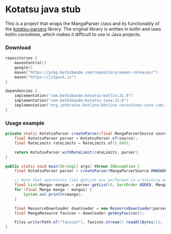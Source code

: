 # Kotatsu java stub
This is a project that wraps the MangaParser class and its functionality of the [kotatsu-parsers](https://github.com/KotatsuApp/kotatsu-parsers) library.
The original library is written in kotlin and uses kotlin coroutines, which makes it difficult to use in Java projects.

### Download
```kotlin
repositories {
    mavenCentral()
    google()
    maven("https://pckg.bethibande.com/repository/maven-releases/")
    maven("https://jitpack.io")
}

dependencies {
    implementation("com.bethibande:kotatsu-kotlin:21.6")
    implementation("com.bethibande:kotatsu-java:21.6")
    implementation("org.jetbrains.kotlinx:kotlinx-coroutines-core-jvm:1.9.0")
}
```

### Usage example
```java
private static KotatsuParser createParser(final MangaParserSource source) {
    final KotatsuParser parser = KotatsuParser.of(source);
    final RateLimits rateLimits = RateLimits.of(5_000);

    return KotatsuParser.withRateLimit(rateLimits, parser);
}

public static void main(String[] args) throws IOException {
    final KotatsuParser parser = createParser(MangaParserSource.MANGADEX);

    // Note that operations like getList are performed in a blocking manner and are meant to run on virtual threads for peak performance.
    final List<Manga> mangas = parser.getList(0, SortOrder.ADDED, MangaListFilter.getEMPTY());
    for (final Manga manga : mangas) {
        System.out.println(manga);
    }

    final ResourceDownloader downloader = new ResourceDownloader(parser);
    final MangaResource favicon = downloader.getAnyFavicon();

    Files.write(Path.of("favicon"), favicon.stream().readAllBytes());
}
```
